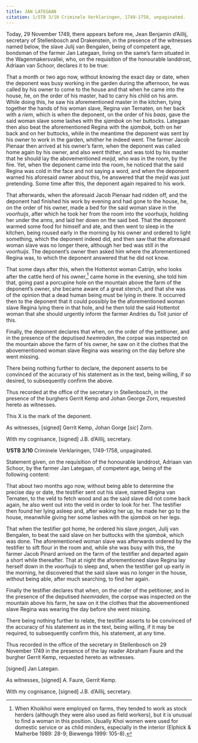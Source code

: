 ```yaml
---
title: JAN LATEGAAN
citation: 1/STB 3/10 Criminele Verklaringen, 1749-1758, unpaginated.
---
```


Today, 29 November 1749, there appears before me, Jean Benjamin d’Aillij, secretary of Stellenbosch and Drakenstein, in the presence of the witnesses named below, the slave Julij van Bengalen, being of competent age, bondsman of the farmer Jan Lategaan, living on the same’s farm situated in the Wagenmakersvallei, who, on the requisition of the honourable landdrost, Adriaan van Schoor, declares it to be true:

That a month or two ago now, without knowing the exact day or date, when the deponent was busy working in the garden during the afternoon, he was called by his owner to come to the house and that when he came into the house, he, on the order of his master, had to carry his child on his arm. While doing this, he saw his aforementioned master in the kitchen, tying together the hands of his woman slave, Regina van Ternaten, on her back with a *riem*, which is when the deponent, on the order of his *baas*, gave the said woman slave some lashes with the *sjambok* on her buttocks. Lategaan then also beat the aforementioned Regina with the *sjambok*, both on her back and on her buttocks, while in the meantime the deponent was sent by his owner to work in the garden, whither he indeed went. The farmer Jacob Pienaar then arrived at his owner’s farm, when the deponent was called home again by his owner, and also went thither, and was told by his master that he should lay the abovementioned *meijd*, who was in the room, by the fire. Yet, when the deponent came into the room, he noticed that the said Regina was cold in the face and not saying a word, and when the deponent warned his aforesaid owner about this, he answered that the *meijd* was just pretending. Some time after this, the deponent again repaired to his work.

That afterwards, when the aforesaid Jacob Pienaar had ridden off, and the deponent had finished his work by evening and had gone to the house, he, on the order of his owner, made a bed for the said woman slave in the *voorhuijs*, after which he took her from the room into the *voorhuijs*, holding her under the arms, and laid her down on the said bed. That the deponent warmed some food for himself and ate, and then went to sleep in the kitchen, being roused early in the morning by his owner and ordered to light something, which the deponent indeed did, and then saw that the aforesaid woman slave was no longer there, although her bed was still in the *voorhuijs*. The deponent’s owner then asked him where the aforementioned Regina was, to which the deponent answered that he did not know.

That some days after this, when the Hottentot woman Catrijn, who looks after the cattle herd of his owner,[^1] came home in the evening, she told him that, going past a porcupine hole on the mountain above the farm of the deponent’s owner, she became aware of a great stench, and that she was of the opinion that a dead human being must be lying in there. It occurred then to the deponent that it could possibly be the aforementioned woman slave Regina lying there in that hole, and he then told the said Hottentot woman that she should urgently inform the farmer Andries du Toit junior of this.

Finally, the deponent declares that when, on the order of the petitioner, and in the presence of the deputised *heemraden*, the corpse was inspected on the mountain above the farm of his owner, he saw on it the clothes that the abovementioned woman slave Regina was wearing on the day before she went missing.

There being nothing further to declare, the deponent asserts to be convinced of the accuracy of his statement as in the text, being willing, if so desired, to subsequently confirm the above.

Thus recorded at the office of the secretary in Stellenbosch, in the presence of the burghers Gerrit Kemp and Johan George Zorn, requested hereto as witnesses.

This X is the mark of the deponent.

As witnesses, \[signed\] Gerrit Kemp, Johan Gorge \[*sic*\] Zorn.

With my cognisance, \[signed\] J.B. d’Aillij, secretary.

**1/STB 3/10** Criminele Verklaringen, 1749-1758, unpaginated.

Statement given, on the requisition of the honourable landdrost, Adriaan van Schoor, by the farmer Jan Lategaan, of competent age, being of the following content:

That about two months ago now, without being able to determine the precise day or date, the testifier sent out his slave, named Regina van Ternaten, to the veld to fetch wood and as the said slave did not come back again, he also went out into the veld in order to look for her. The testifier then found her lying asleep and, after waking her up, he made her go to the house, meanwhile giving her some lashes with the *sjambok* on her legs.

That when the testifier got home, he ordered his slave *jongen*, Julij van Bengalen, to beat the said slave on her buttocks with the *sjambok*, which was done. The aforementioned woman slave was afterwards ordered by the testifier to sift flour in the room and, while she was busy with this, the farmer Jacob Pinard arrived on the farm of the testifier and departed again a short while thereafter. That at night the aforementioned slave Regina lay herself down in the *voorhuijs* to sleep and, when the testifier got up early in the morning, he discovered that the said slave was no longer in the house, without being able, after much searching, to find her again.

Finally the testifier declares that when, on the order of the petitioner, and in the presence of the deputised *heemraden*, the corpse was inspected on the mountain above his farm, he saw on it the clothes that the abovementioned slave Regina was wearing the day before she went missing.

There being nothing further to relate, the testifier asserts to be convinced of the accuracy of his statement as in the text, being willing, if it may be required, to subsequently confirm this, his statement, at any time.

Thus recorded in the office of the secretary in Stellenbosch on 29 November 1749 in the presence of the lay reader Abraham Faure and the burgher Gerrit Kemp, requested hereto as witnesses.

\[signed\] Jan Lategan.

As witnesses, \[signed\] A. Faure, Gerrit Kemp.

With my cognisance, \[signed\] J.B. d’Aillij, secretary.

[^1]: When Khoikhoi were employed on farms, they tended to work as stock herders (although they were also used as field workers), but it is unusual to find a woman in this position. Usually Khoi women were used for domestic service or as child minders, especially in the interior (Elphick & Malherbe 1989: 28-9; Biewenga 1999: 105-8).